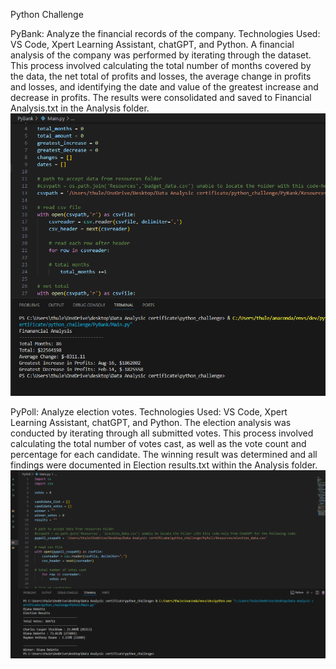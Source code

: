 Python Challenge

PyBank: Analyze the financial records of the company.
Technologies Used: VS Code, Xpert Learning Assistant, chatGPT, and Python.
A financial analysis of the company was performed by iterating through the dataset. This process involved calculating the total number of months covered by the data, the net total of profits and losses, the average change in profits and losses, and identifying the date and value of the greatest increase and decrease in profits. The results were consolidated and saved to Financial Analysis.txt in the Analysis folder.
![alt text](Output/PyBank_result.png)

PyPoll: Analyze election votes.
Technologies Used: VS Code, Xpert Learning Assistant, chatGPT, and Python.
The election analysis was conducted by iterating through all submitted votes. This process involved calculating the total number of votes cast, as well as the vote count and percentage for each candidate. The winning result was determined and all findings were documented in Election results.txt within the Analysis folder.
![alt text](Output/PyPoll_Result.png)
